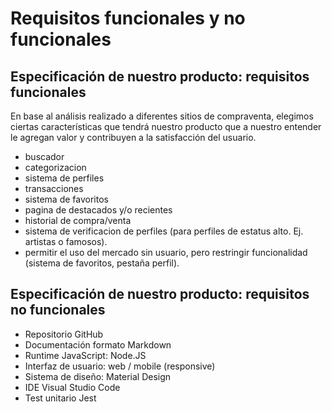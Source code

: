 # Requisitos funcionales y no funcionales
## Especificación de nuestro producto: requisitos funcionales
En base al análisis realizado a diferentes sitios de compraventa, elegimos ciertas características que tendrá nuestro producto que a nuestro entender le agregan valor y contribuyen a la satisfacción del usuario.
* buscador
* categorizacion
* sistema de perfiles
* transacciones
* sistema de favoritos
* pagina de destacados y/o recientes
* historial de compra/venta
* sistema de verificacion de perfiles (para perfiles de estatus alto. Ej. artistas o famosos).
* permitir el uso del mercado sin usuario, pero restringir funcionalidad (sistema de favoritos, pestaña perfil).

## Especificación de nuestro producto: requisitos no funcionales
* Repositorio GitHub
* Documentación formato Markdown
* Runtime JavaScript: Node.JS
* Interfaz de usuario: web / mobile (responsive)
* Sistema de diseño: Material Design
* IDE Visual Studio Code
* Test unitario Jest

